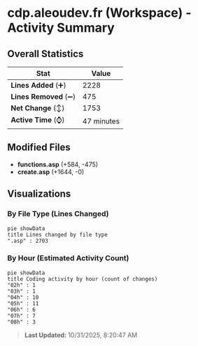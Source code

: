 # cdp.aleoudev.fr (Workspace) - Activity Summary 

## Overall Statistics

| Stat                   | Value                                                             |
| ---------------------- | ----------------------------------------------------------------- |
| **Lines Added** (➕)   | 2228                                          |
| **Lines Removed** (➖) | 475                                        |
| **Net Change** (↕)    | 1753                |
| **Active Time** (⌚)   | 47 minutes |


## Modified Files
- **functions.asp** (+584, -475)
- **create.asp** (+1644, -0)

## Visualizations

### By File Type (Lines Changed)

```mermaid
pie showData
title Lines changed by file type
".asp" : 2703
```

### By Hour (Estimated Activity Count)

```mermaid
pie showData
title Coding activity by hour (count of changes)
"02h" : 1
"03h" : 1
"04h" : 10
"05h" : 11
"06h" : 6
"07h" : 7
"08h" : 3
```


> **Last Updated:** 10/31/2025, 8:20:47 AM
